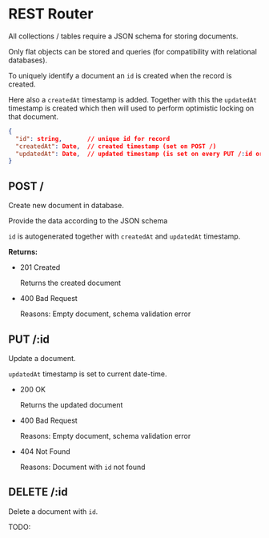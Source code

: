 
# REST Router 

All collections / tables require a JSON schema for storing documents.

Only flat objects can be stored and queries (for compatibility with relational
databases).

To uniquely identify a document an `id` is created when the record is created.

Here also a `createdAt` timestamp is added. Together with this the `updatedAt`
timestamp is created which then will used to perform optimistic locking on that 
document.

```json
{
  "id": string,       // unique id for record
  "createdAt": Date,  // created timestamp (set on POST /)
  "updatedAt": Date,  // updated timestamp (is set on every PUT /:id or PATCH /:id)
}
```

## POST / 

Create new document in database.

Provide the data according to the JSON schema

`id` is autogenerated together with `createdAt` and `updatedAt` timestamp.

**Returns:**

- 201 Created

  Returns the created document

- 400 Bad Request

  Reasons: Empty document, schema validation error

## PUT /:id 

Update a document.

`updatedAt` timestamp is set to current date-time.

- 200 OK

  Returns the updated document

- 400 Bad Request

  Reasons: Empty document, schema validation error

- 404 Not Found

  Reasons: Document with `id` not found

## DELETE /:id

Delete a document with `id`.

TODO: